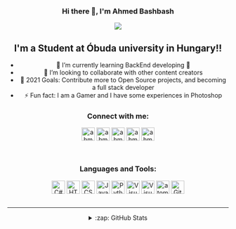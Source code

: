 <div align="center">

### Hi there 👋, I'm Ahmed Bashbash 

<img src="https://i.pinimg.com/originals/fb/dd/3a/fbdd3a3a214c0e712bb604dea3b3b1e5.gif"/>

## I'm a Student at Óbuda university in Hungary!!

 - 🌱 I’m currently learning BackEnd developing 🤣
 - 👯 I’m looking to collaborate with other content creators
 - 🥅 2021 Goals: Contribute more to Open Source projects, and becoming a full stack developer
 - ⚡ Fun fact: I am a Gamer and I have some experiences in Photoshop


### Connect with me:

[<img align="center" alt="ahmadbashbash99 | Facebook" target="_blank" width="30px" src="https://cdn.jsdelivr.net/npm/simple-icons@v3/icons/facebook.svg" />][facebook]
[<img align="center" alt="ahmedbashbash | LinkedIn" target="_blank" width="30px" src="https://cdn.jsdelivr.net/npm/simple-icons@v3/icons/linkedin.svg" />][linkedin]
[<img align="center" alt="ahmed_bashbash | Instagram" target="_blank" width="30px" src="https://cdn.jsdelivr.net/npm/simple-icons@v3/icons/instagram.svg" />][instagram]
[<img align="center" alt="ahmed_bashbash | twitter" target="_blank" width="30px" src="https://cdn.jsdelivr.net/npm/simple-icons@3.13.0/icons/twitter.svg" />][twitter]
[<img align="center" alt="ahmed_bashbash | fiverr" target="_blank" width="30px" src="https://cdn.jsdelivr.net/npm/simple-icons@3.13.0/icons/fiverr.svg" />][fiverr]


<br />

### Languages and Tools:

<img align="center" alt="C#" width="30px" src="https://cdn.jsdelivr.net/npm/simple-icons@3.13.0/icons/csharp.svg" />
<img align="center" alt="HTML5" width="30px" src="https://cdn.jsdelivr.net/npm/simple-icons@3.13.0/icons/html5.svg" />
<img align="center" alt="CSS" width="30px" src="https://cdn.jsdelivr.net/npm/simple-icons@3.13.0/icons/css3.svg" />
<img align="center" alt="JavaScript" width="30px" src="https://cdn.jsdelivr.net/npm/simple-icons@3.13.0/icons/javascript.svg" />
 <img align="center" alt="Python" width="30px" src="https://cdn.jsdelivr.net/npm/simple-icons@3.13.0/icons/python.svg" />
<img align="center" alt="Visual Studio" width="30px" src="https://cdn.jsdelivr.net/npm/simple-icons@3.13.0/icons/visualstudio.svg" />
<img align="center" alt="Visual Studio code" width="30px" src="https://cdn.jsdelivr.net/npm/simple-icons@3.13.0/icons/visualstudiocode.svg" />
<img align="center" alt="atom" width="30px" src="https://cdn.jsdelivr.net/npm/simple-icons@3.13.0/icons/atom.svg" />
<img align="center" alt="GitHub" width="30px" src="https://cdn.jsdelivr.net/npm/simple-icons@3.13.0/icons/github.svg" />
 


<br />
<br />

---




</details>

<details>
  <summary>:zap: GitHub Stats</summary>
 
  [![Anurag's GitHub stats](https://github-readme-stats.vercel.app/api?username=Ahmedbashbash)](https://github.com/anuraghazra/github-readme-stats)


</details>

[instagram]: https://instagram.com/afb_1999
[linkedin]: https://linkedin.com/in/ahmedbashbash
[facebook]: https://www.facebook.com/ahmadbashbash99
[twitter]: https://twitter.com/AhmedBashbash
[fiverr]: https://www.fiverr.com/ahmedbashbash

</div>
